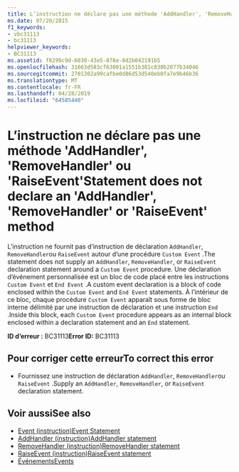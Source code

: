 ```yaml
---
title: L’instruction ne déclare pas une méthode 'AddHandler', 'RemoveHandler' ou 'RaiseEvent'
ms.date: 07/20/2015
f1_keywords:
- vbc31113
- bc31113
helpviewer_keywords:
- BC31113
ms.assetid: f8299c9d-6030-43e5-878e-8d2b042191b5
ms.openlocfilehash: 31663d583cf63001a1551b381c838b2877b34046
ms.sourcegitcommit: 2701302a99cafbe0d86d53d540eb0fa7e9b46b36
ms.translationtype: MT
ms.contentlocale: fr-FR
ms.lasthandoff: 04/28/2019
ms.locfileid: "64585440"
---
```

# <a name="statement-does-not-declare-an-addhandler-removehandler-or-raiseevent-method"></a><span data-ttu-id="28325-102">L’instruction ne déclare pas une méthode 'AddHandler', 'RemoveHandler' ou 'RaiseEvent'</span><span class="sxs-lookup"><span data-stu-id="28325-102">Statement does not declare an 'AddHandler', 'RemoveHandler' or 'RaiseEvent' method</span></span>
<span data-ttu-id="28325-103">L’instruction ne fournit pas d’instruction de déclaration `AddHandler`, `RemoveHandler`ou `RaiseEvent` autour d’une procédure `Custom Event` .</span><span class="sxs-lookup"><span data-stu-id="28325-103">The statement does not supply an `AddHandler`, `RemoveHandler`, or `RaiseEvent` declaration statement around a `Custom Event` procedure.</span></span> <span data-ttu-id="28325-104">Une déclaration d’événement personnalisée est un bloc de code placé entre les instructions `Custom Event` et `End Event` .</span><span class="sxs-lookup"><span data-stu-id="28325-104">A custom event declaration is a block of code enclosed within the `Custom Event` and `End Event` statements.</span></span> <span data-ttu-id="28325-105">À l’intérieur de ce bloc, chaque procédure `Custom Event` apparaît sous forme de bloc interne délimité par une instruction de déclaration et une instruction `End` .</span><span class="sxs-lookup"><span data-stu-id="28325-105">Inside this block, each `Custom Event` procedure appears as an internal block enclosed within a declaration statement and an `End` statement.</span></span>  
  
 <span data-ttu-id="28325-106">**ID d’erreur :** BC31113</span><span class="sxs-lookup"><span data-stu-id="28325-106">**Error ID:** BC31113</span></span>  
  
## <a name="to-correct-this-error"></a><span data-ttu-id="28325-107">Pour corriger cette erreur</span><span class="sxs-lookup"><span data-stu-id="28325-107">To correct this error</span></span>  
  
- <span data-ttu-id="28325-108">Fournissez une instruction de déclaration `AddHandler`, `RemoveHandler`ou `RaiseEvent` .</span><span class="sxs-lookup"><span data-stu-id="28325-108">Supply an `AddHandler`, `RemoveHandler`, or `RaiseEvent` declaration statement.</span></span>  
  
## <a name="see-also"></a><span data-ttu-id="28325-109">Voir aussi</span><span class="sxs-lookup"><span data-stu-id="28325-109">See also</span></span>

- [<span data-ttu-id="28325-110">Event (instruction)</span><span class="sxs-lookup"><span data-stu-id="28325-110">Event Statement</span></span>](../../visual-basic/language-reference/statements/event-statement.md)
- [<span data-ttu-id="28325-111">AddHandler (instruction)</span><span class="sxs-lookup"><span data-stu-id="28325-111">AddHandler statement</span></span>](~/docs/visual-basic/language-reference/statements/addhandler-statement.md)
- [<span data-ttu-id="28325-112">RemoveHandler (instruction)</span><span class="sxs-lookup"><span data-stu-id="28325-112">RemoveHandler statement</span></span>](~/docs/visual-basic/language-reference/statements/removehandler-statement.md)
- [<span data-ttu-id="28325-113">RaiseEvent (instruction)</span><span class="sxs-lookup"><span data-stu-id="28325-113">RaiseEvent statement</span></span>](~/docs/visual-basic/language-reference/statements/raiseevent-statement.md)
- [<span data-ttu-id="28325-114">Événements</span><span class="sxs-lookup"><span data-stu-id="28325-114">Events</span></span>](../../visual-basic/programming-guide/language-features/events/index.md)
